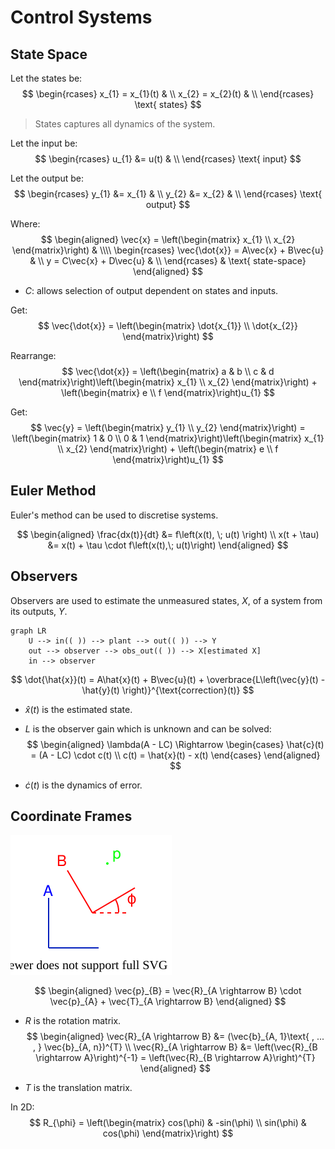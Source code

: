 # Control Systems

## State Space

Let the states be:
$$
\begin{rcases}
    x_{1} = x_{1}(t) & \\
    x_{2} = x_{2}(t) & \\
\end{rcases} \text{ states}
$$

> States captures all dynamics of the system.

Let the input be:
$$
\begin{rcases}
    u_{1} &= u(t) & \\
\end{rcases} \text{ input}
$$

Let the output be:
$$
\begin{rcases}
    y_{1} &= x_{1} & \\
    y_{2} &= x_{2} & \\
\end{rcases} \text{ output}
$$

Where:
$$
\begin{aligned}
    \vec{x} = \left(\begin{matrix} x_{1} \\ x_{2} \end{matrix}\right) & \\\\
    \begin{rcases}
        \vec{\dot{x}} = A\vec{x} + B\vec{u} & \\
        y = C\vec{x} + D\vec{u} & \\
    \end{rcases} & \text{ state-space}
\end{aligned}
$$

- $C$: allows selection of output dependent on states and inputs.

Get:
$$
\vec{\dot{x}} = \left(\begin{matrix} \dot{x_{1}} \\ \dot{x_{2}} \end{matrix}\right)
$$

Rearrange:
$$
\vec{\dot{x}} = \left(\begin{matrix} a & b \\ c & d \end{matrix}\right)\left(\begin{matrix} x_{1} \\ x_{2} \end{matrix}\right) + \left(\begin{matrix} e \\ f \end{matrix}\right)u_{1}
$$

Get:
$$
\vec{y} = \left(\begin{matrix} y_{1} \\ y_{2} \end{matrix}\right) = \left(\begin{matrix} 1 & 0 \\ 0 & 1 \end{matrix}\right)\left(\begin{matrix} x_{1} \\ x_{2} \end{matrix}\right) + \left(\begin{matrix} e \\ f \end{matrix}\right)u_{1}
$$

## Euler Method

Euler's method can be used to discretise systems.

$$
\begin{aligned}
    \frac{dx(t)}{dt} &= f\left(x(t), \; u(t) \right) \\
    x(t + \tau) &= x(t) + \tau \cdot f\left(x(t),\; u(t)\right)
\end{aligned}
$$

## Observers

Observers are used to estimate the unmeasured states, $X$, of a system from its outputs, $Y$.

```mermaid
graph LR
    U --> in(( )) --> plant --> out(( )) --> Y
    out --> observer --> obs_out(( )) --> X[estimated X]
    in --> observer
```

$$
\dot{\hat{x}}(t) = A\hat{x}(t) + B\vec{u}(t) + \overbrace{L\left(\vec{y}(t) - \hat{y}(t) \right)}^{\text{correction}(t)}
$$

- $\hat{x}(t)$ is the estimated state.
- $L$ is the observer gain which is unknown and can be solved:
$$
\begin{aligned}
    \lambda(A - LC) \Rightarrow
    \begin{cases}
        \hat{c}(t) = (A - LC) \cdot c(t) \\
        c(t) = \hat{x}(t) - x(t)
    \end{cases}
\end{aligned}
$$

- $\dot{c}(t)$ is the dynamics of error.

## Coordinate Frames

![](coordinate-frames.drawio.svg)

$$
\begin{aligned}
    \vec{p}_{B} = \vec{R}_{A \rightarrow B} \cdot \vec{p}_{A} + \vec{T}_{A \rightarrow B}
\end{aligned}
$$

- $R$ is the rotation matrix.
$$
\begin{aligned}
    \vec{R}_{A \rightarrow B} &= (\vec{b}_{A, 1}\text{ , ... , } \vec{b}_{A, n})^{T} \\
    \vec{R}_{A \rightarrow B} &= \left(\vec{R}_{B \rightarrow A}\right)^{-1} = \left(\vec{R}_{B \rightarrow A}\right)^{T}
\end{aligned}
$$

- $T$ is the translation matrix.

In 2D:
$$
R_{\phi} = \left(\begin{matrix} cos(\phi) & -sin(\phi) \\ sin(\phi) & cos(\phi) \end{matrix}\right)
$$